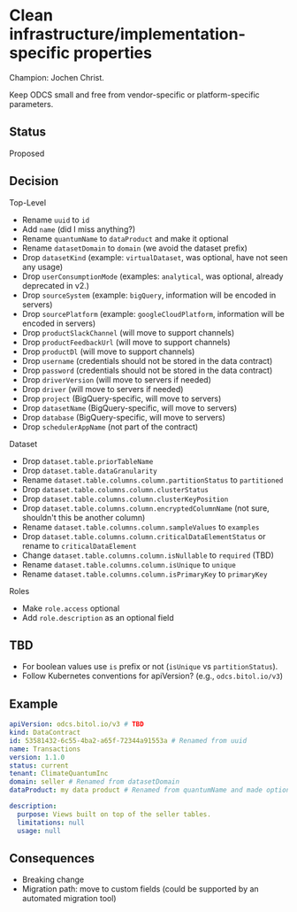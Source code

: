 # Clean infrastructure/implementation-specific properties

Champion: Jochen Christ.

Keep ODCS small and free from vendor-specific or platform-specific parameters. 

## Status

Proposed

## Decision

Top-Level

- Rename `uuid` to `id`
- Add `name` (did I miss anything?)
- Rename `quantumName` to `dataProduct` and make it optional
- Rename `datasetDomain` to `domain` (we avoid the dataset prefix)
- Drop `datasetKind` (example: `virtualDataset`, was optional, have not seen any usage)
- Drop `userConsumptionMode` (examples: `analytical`, was optional, already deprecated in v2.)
- Drop `sourceSystem` (example: `bigQuery`, information will be encoded in servers)
- Drop `sourcePlatform` (example: `googleCloudPlatform`, information will be encoded in servers)
- Drop `productSlackChannel` (will move to support channels)
- Drop `productFeedbackUrl` (will move to support channels)
- Drop `productDl` (will move to support channels)
- Drop `username` (credentials should not be stored in the data contract)
- Drop `password` (credentials should not be stored in the data contract)
- Drop `driverVersion` (will move to servers if needed)
- Drop `driver` (will move to servers if needed)
- Drop `project` (BigQuery-specific, will move to servers)
- Drop `datasetName` (BigQuery-specific, will move to servers)
- Drop `database` (BigQuery-specific, will move to servers)
- Drop `schedulerAppName` (not part of the contract)

Dataset
- Drop `dataset.table.priorTableName`
- Drop `dataset.table.dataGranularity`
- Rename `dataset.table.columns.column.partitionStatus` to `partitioned`
- Drop `dataset.table.columns.column.clusterStatus`
- Drop `dataset.table.columns.column.clusterKeyPosition`
- Drop `dataset.table.columns.column.encryptedColumnName` (not sure, shouldn't this be another column)
- Rename `dataset.table.columns.column.sampleValues` to `examples`
- Drop `dataset.table.columns.column.criticalDataElementStatus` or rename to `criticalDataElement`
- Change `dataset.table.columns.column.isNullable` to `required` (TBD)
- Rename `dataset.table.columns.column.isUnique` to `unique`
- Rename `dataset.table.columns.column.isPrimaryKey` to `primaryKey`

Roles
- Make `role.access` optional
- Add `role.description` as an optional field

## TBD
- For boolean values use `is` prefix or not (`isUnique` vs `partitionStatus`).
- Follow Kubernetes conventions for apiVersion? (e.g., `odcs.bitol.io/v3`) 

## Example

```yaml
apiVersion: odcs.bitol.io/v3 # TBD
kind: DataContract
id: 53581432-6c55-4ba2-a65f-72344a91553a # Renamed from uuid
name: Transactions 
version: 1.1.0
status: current
tenant: ClimateQuantumInc
domain: seller # Renamed from datasetDomain
dataProduct: my data product # Renamed from quantumName and made optional

description:
  purpose: Views built on top of the seller tables.
  limitations: null
  usage: null

```


## Consequences

- Breaking change
- Migration path: move to custom fields (could be supported by an automated migration tool)


